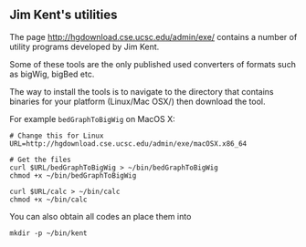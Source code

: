 ## Jim Kent's utilities

The page http://hgdownload.cse.ucsc.edu/admin/exe/ contains a number of utility programs
developed by Jim Kent.

Some of these tools are the only published used converters of formats such as bigWig, bigBed etc.

The way to install the tools is to navigate to the directory that contains binaries for
your platform (Linux/Mac OSX/) then download the tool.

For example `bedGraphToBigWig` on MacOS X:

	# Change this for Linux
	URL=http://hgdownload.cse.ucsc.edu/admin/exe/macOSX.x86_64

	# Get the files
	curl $URL/bedGraphToBigWig > ~/bin/bedGraphToBigWig
	chmod +x ~/bin/bedGraphToBigWig

	curl $URL/calc > ~/bin/calc
	chmod +x ~/bin/calc

You can also obtain all codes an place them into

	mkdir -p ~/bin/kent




